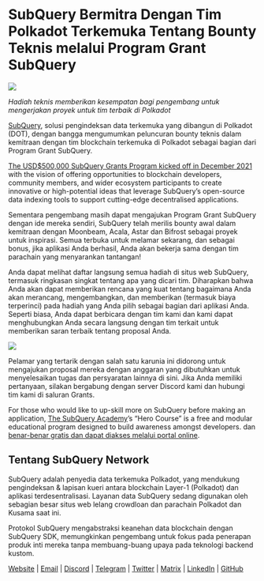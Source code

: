 # SubQuery Bermitra Dengan Tim Polkadot Terkemuka Tentang Bounty Teknis melalui Program Grant SubQuery

![](https://miro.medium.com/max/1400/0*KlrhjUy3MRRT98OO)

_Hadiah teknis memberikan kesempatan bagi pengembang untuk mengerjakan proyek untuk tim terbaik di Polkadot_

[SubQuery](https://subquery.network/), solusi pengindeksan data terkemuka yang dibangun di Polkadot (DOT), dengan bangga mengumumkan peluncuran bounty teknis dalam kemitraan dengan tim blockchain terkemuka di Polkadot sebagai bagian dari Program Grant SubQuery.

[The USD$500,000 SubQuery Grants Program kicked off in December 2021](./20211222-grants.md) with the vision of offering opportunities to blockchain developers, community members, and wider ecosystem participants to create innovative or high-potential ideas that leverage SubQuery’s open-source data indexing tools to support cutting-edge decentralised applications.

Sementara pengembang masih dapat mengajukan Program Grant SubQuery dengan ide mereka sendiri, SubQuery telah merilis bounty awal dalam kemitraan dengan Moonbeam, Acala, Astar dan Bifrost sebagai proyek untuk inspirasi. Semua terbuka untuk melamar sekarang, dan sebagai bonus, jika aplikasi Anda berhasil, Anda akan bekerja sama dengan tim parachain yang menyarankan tantangan!

Anda dapat melihat daftar langsung semua hadiah di situs web SubQuery, termasuk ringkasan singkat tentang apa yang dicari tim. Diharapkan bahwa Anda akan dapat memberikan rencana yang kuat tentang bagaimana Anda akan merancang, mengembangkan, dan memberikan (termasuk biaya terperinci) pada hadiah yang Anda pilih sebagai bagian dari aplikasi Anda. Seperti biasa, Anda dapat berbicara dengan tim kami dan kami dapat menghubungkan Anda secara langsung dengan tim terkait untuk memberikan saran terbaik tentang proposal Anda.

![](https://miro.medium.com/max/1400/0*o2m57G86Tyi2UWiQ)

Pelamar yang tertarik dengan salah satu karunia ini didorong untuk mengajukan proposal mereka dengan anggaran yang dibutuhkan untuk menyelesaikan tugas dan persyaratan lainnya di sini. Jika Anda memiliki pertanyaan, silakan bergabung dengan server Discord kami dan hubungi tim kami di saluran Grants.

For those who would like to up-skill more on SubQuery before making an application, [The SubQuery Academy](./20211018-subquery-launches-the-subquery-academy.md)’s “Hero Course” is a free and modular educational program designed to build awareness amongst developers. dan [benar-benar gratis dan dapat diakses melalui portal online](https://subquery.coassemble.com/unlock/dOKZW6O#/).

## Tentang SubQuery Network

SubQuery adalah penyedia data terkemuka Polkadot, yang mendukung pengindeksan & lapisan kueri antara blockchain Layer-1 (Polkadot) dan aplikasi terdesentralisasi. Layanan data SubQuery sedang digunakan oleh sebagian besar situs web lelang crowdloan dan parachain Polkadot dan Kusama saat ini.

Protokol SubQuery mengabstraksi keanehan data blockchain dengan SubQuery SDK, memungkinkan pengembang untuk fokus pada penerapan produk inti mereka tanpa membuang-buang upaya pada teknologi backend kustom.

[Website](https://subquery.network/) | [Email](hello@subquery.network) | [Discord](https://discord.com/invite/78zg8aBSMG) | [Telegram](https://t.me/subquerynetwork) | [Twitter](https://twitter.com/subquerynetwork) | [Matrix](https://matrix.to/#/#subquery:matrix.org) | [LinkedIn](https://www.linkedin.com/company/subquery) | [GitHub](https://github.com/subquery)
